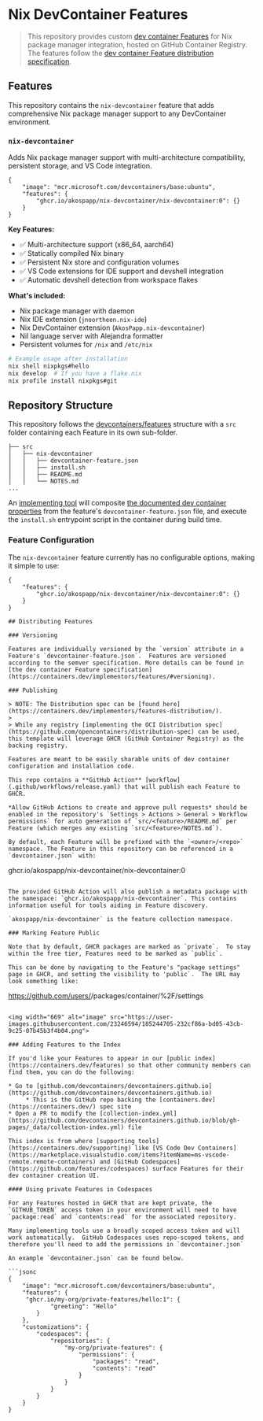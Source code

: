 # Nix DevContainer Features

> This repository provides custom [dev container Features](https://containers.dev/implementors/features/) for Nix package manager integration, hosted on GitHub Container Registry. The features follow the [dev container Feature distribution specification](https://containers.dev/implementors/features-distribution/).

## Features

This repository contains the `nix-devcontainer` feature that adds comprehensive Nix package manager support to any DevContainer environment.

### `nix-devcontainer`

Adds Nix package manager support with multi-architecture compatibility, persistent storage, and VS Code integration.

```jsonc
{
    "image": "mcr.microsoft.com/devcontainers/base:ubuntu",
    "features": {
        "ghcr.io/akospapp/nix-devcontainer/nix-devcontainer:0": {}
    }
}
```

**Key Features:**
- ✅ Multi-architecture support (x86_64, aarch64)
- ✅ Statically compiled Nix binary
- ✅ Persistent Nix store and configuration volumes
- ✅ VS Code extensions for IDE support and devshell integration
- ✅ Automatic devshell detection from workspace flakes

**What's included:**
- Nix package manager with daemon
- Nix IDE extension (`jnoortheen.nix-ide`)
- Nix DevContainer extension (`AkosPapp.nix-devcontainer`)
- Nil language server with Alejandra formatter
- Persistent volumes for `/nix` and `/etc/nix`

```bash
# Example usage after installation
nix shell nixpkgs#hello
nix develop  # If you have a flake.nix
nix profile install nixpkgs#git
```

## Repository Structure

This repository follows the [devcontainers/features](https://github.com/devcontainers/features) structure with a `src` folder containing each Feature in its own sub-folder.

```
├── src
│   ├── nix-devcontainer
│   │   ├── devcontainer-feature.json
│   │   ├── install.sh
│   │   ├── README.md
│   │   └── NOTES.md
...
```

An [implementing tool](https://containers.dev/supporting#tools) will composite [the documented dev container properties](https://containers.dev/implementors/features/#devcontainer-feature-json-properties) from the feature's `devcontainer-feature.json` file, and execute the `install.sh` entrypoint script in the container during build time.

### Feature Configuration

The `nix-devcontainer` feature currently has no configurable options, making it simple to use:

```jsonc
{
    "features": {
        "ghcr.io/akospapp/nix-devcontainer/nix-devcontainer:0": {}
    }
}

## Distributing Features

### Versioning

Features are individually versioned by the `version` attribute in a Feature's `devcontainer-feature.json`.  Features are versioned according to the semver specification. More details can be found in [the dev container Feature specification](https://containers.dev/implementors/features/#versioning).

### Publishing

> NOTE: The Distribution spec can be [found here](https://containers.dev/implementors/features-distribution/).  
>
> While any registry [implementing the OCI Distribution spec](https://github.com/opencontainers/distribution-spec) can be used, this template will leverage GHCR (GitHub Container Registry) as the backing registry.

Features are meant to be easily sharable units of dev container configuration and installation code.  

This repo contains a **GitHub Action** [workflow](.github/workflows/release.yaml) that will publish each Feature to GHCR. 

*Allow GitHub Actions to create and approve pull requests* should be enabled in the repository's `Settings > Actions > General > Workflow permissions` for auto generation of `src/<feature>/README.md` per Feature (which merges any existing `src/<feature>/NOTES.md`).

By default, each Feature will be prefixed with the `<owner>/<repo>` namespace. The Feature in this repository can be referenced in a `devcontainer.json` with:

```
ghcr.io/akospapp/nix-devcontainer/nix-devcontainer:0
```

The provided GitHub Action will also publish a metadata package with the namespace: `ghcr.io/akospapp/nix-devcontainer`. This contains information useful for tools aiding in Feature discovery.

`akospapp/nix-devcontainer` is the feature collection namespace.

### Marking Feature Public

Note that by default, GHCR packages are marked as `private`.  To stay within the free tier, Features need to be marked as `public`.

This can be done by navigating to the Feature's "package settings" page in GHCR, and setting the visibility to 'public`.  The URL may look something like:

```
https://github.com/users/<owner>/packages/container/<repo>%2F<featureName>/settings
```

<img width="669" alt="image" src="https://user-images.githubusercontent.com/23246594/185244705-232cf86a-bd05-43cb-9c25-07b45b3f4b04.png">

### Adding Features to the Index

If you'd like your Features to appear in our [public index](https://containers.dev/features) so that other community members can find them, you can do the following:

* Go to [github.com/devcontainers/devcontainers.github.io](https://github.com/devcontainers/devcontainers.github.io)
     * This is the GitHub repo backing the [containers.dev](https://containers.dev/) spec site
* Open a PR to modify the [collection-index.yml](https://github.com/devcontainers/devcontainers.github.io/blob/gh-pages/_data/collection-index.yml) file

This index is from where [supporting tools](https://containers.dev/supporting) like [VS Code Dev Containers](https://marketplace.visualstudio.com/items?itemName=ms-vscode-remote.remote-containers) and [GitHub Codespaces](https://github.com/features/codespaces) surface Features for their dev container creation UI.

#### Using private Features in Codespaces

For any Features hosted in GHCR that are kept private, the `GITHUB_TOKEN` access token in your environment will need to have `package:read` and `contents:read` for the associated repository.

Many implementing tools use a broadly scoped access token and will work automatically.  GitHub Codespaces uses repo-scoped tokens, and therefore you'll need to add the permissions in `devcontainer.json`

An example `devcontainer.json` can be found below.

```jsonc
{
    "image": "mcr.microsoft.com/devcontainers/base:ubuntu",
    "features": {
     "ghcr.io/my-org/private-features/hello:1": {
            "greeting": "Hello"
        }
    },
    "customizations": {
        "codespaces": {
            "repositories": {
                "my-org/private-features": {
                    "permissions": {
                        "packages": "read",
                        "contents": "read"
                    }
                }
            }
        }
    }
}
```
